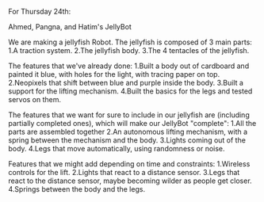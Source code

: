 For Thursday 24th:

Ahmed, Pangna, and Hatim's JellyBot

We are making a jellyfish Robot. The jellyfish is composed of 3 main parts:
1.A traction system.
2.The jellyfish body.
3.The 4 tentacles of the jellyfish.

The features that we've already done:
1.Built a body out of cardboard and painted it blue, with holes for the light, with tracing paper on top.
2.Neopixels that shift between blue and purple inside the body.
3.Built a support for the lifting mechanism.
4.Built the basics for the legs and tested servos on them. 

The features that we want for sure to include in our jellyfish are (including partially completed ones), which will make our JellyBot "complete":
1.All the parts are assembled together
2.An autonomous lifting mechanism, with a spring between the mechanism and the body.
3.Lights coming out of the body.
4.Legs that move automatically, using randomness or noise.

Features that we might add depending on time and constraints:
1.Wireless controls for the lift.
2.Lights that react to a distance sensor.
3.Legs that react to the distance sensor, maybe becoming wilder as people get closer.
4.Springs between the body and the legs.
